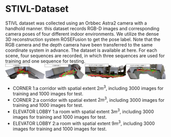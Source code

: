 # STIVL-Dataset
STIVL dataset was collected using an Orbbec Astra2 camera with a handhold manner. this dataset records RGB-D images and corresponding camera poses of four different indoor environments. We utilize the dense 3D reconstruction system ROSEFusion to get the pose label. Note that the RGB camera and the depth camera have been transferred to the same coordinate system in advance. The dataset is available at here.
For each scene, four sequences are recorded, in which three sequences are used for training and one sequence for testing.
![image](https://github.com/fazhdo/STIVL-Dataset/blob/main/%E5%9B%BE%E7%89%871.png)
- CORNER 1:a corridor with spatial extent $2m^3$, including 3000 images for training and 1000 images for test.
- CORNER 2:a corridor with spatial extent $2m^3$, including 3000 images for training and 1000 images for test.
- ELEVATOR LOBBY 1:a room with spatial extent $3m^3$, including 3000 images for training and 1000 images for test.
- ELEVATOR LOBBY 2:a room with spatial extent $9m^3$, including 3000 images for training and 1000 images for test.
